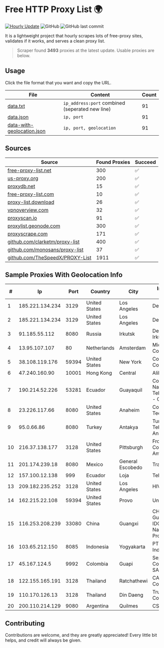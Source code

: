 
# Free HTTP Proxy List 🌍

[![Hourly Update](https://github.com/mertguvencli/http-proxy-list/actions/workflows/main.yml/badge.svg?branch=main)](https://github.com/mertguvencli/http-proxy-list/actions/workflows/main.yml)
![GitHub](https://img.shields.io/github/license/mertguvencli/http-proxy-list)
![GitHub last commit](https://img.shields.io/github/last-commit/mertguvencli/http-proxy-list)

It is a lightweight project that hourly scrapes lots of free-proxy sites, validates if it works, and serves a clean proxy list.


> Scraper found **3493** proxies at the latest update. Usable proxies are below.

## Usage

Click the file format that you want and copy the URL.


|File|Content|Count|
|----|-------|-----|
|[data.txt](https://raw.githubusercontent.com/mertguvencli/http-proxy-list/main/proxy-list/data.txt)|`ip_address:port` combined (seperated new line)|91|
|[data.json](https://raw.githubusercontent.com/mertguvencli/http-proxy-list/main/proxy-list/data.json)|`ip, port`|91|
|[data-with-geolocation.json](https://raw.githubusercontent.com/mertguvencli/http-proxy-list/main/proxy-list/data-with-geolocation.json)|`ip, port, geolocation`|91|

## Sources

|Source|Found Proxies|Succeed|
|------|-------------|-------|
|[free-proxy-list.net](https://free-proxy-list.net)|300|✅|
|[us-proxy.org](https://www.us-proxy.org)|200|✅|
|[proxydb.net](http://proxydb.net)|15|✅|
|[free-proxy-list.com](https://free-proxy-list.com/?page=&port=&type%5B%5D=http&type%5B%5D=https&up_time=0&search=Search)|10|✅|
|[proxy-list.download](https://www.proxy-list.download/HTTP)|26|✅|
|[vpnoverview.com](https://vpnoverview.com/privacy/anonymous-browsing/free-proxy-servers)|32|✅|
|[proxyscan.io](https://www.proxyscan.io)|91|✅|
|[proxylist.geonode.com](https://proxylist.geonode.com/api/proxy-list?limit=300&page=1&sort_by=lastChecked&sort_type=desc&protocols=http,https)|300|✅|
|[proxyscrape.com](https://api.proxyscrape.com/v2/?request=displayproxies&protocol=http&timeout=10000&country=all&ssl=all&anonymity=all)|171|✅|
|[github.com/clarketm/proxy-list](https://raw.githubusercontent.com/clarketm/proxy-list/master/proxy-list-raw.txt)|400|✅|
|[github.com/monosans/proxy-list](https://raw.githubusercontent.com/monosans/proxy-list/main/proxies/http.txt)|37|✅|
|[github.com/TheSpeedX/PROXY-List](https://raw.githubusercontent.com/TheSpeedX/PROXY-List/master/http.txt)|1911|✅|


## Sample Proxies With Geolocation Info

|#|Ip|Port|Country|City|Internet Service Provider|
|-|--|----|-------|----|-------------------------|
|1|185.221.134.234|3129|United States|Los Angeles|DediPath|
|2|185.221.134.234|3129|United States|Los Angeles|DediPath|
|3|91.185.55.112|8080|Russia|Irkutsk|Delovaya Set' - Irkutsk|
|4|13.95.107.107|80|Netherlands|Amsterdam|Microsoft Corporation|
|5|38.108.119.176|59394|United States|New York|Cogent Communications|
|6|47.240.160.90|10001|Hong Kong|Central|Alibaba.com LLC|
|7|190.214.52.226|53281|Ecuador|Guayaquil|Corporacion Nacional De Telecomunicaciones - CNT EP|
|8|23.226.117.66|8080|United States|Anaheim|ContentKeeper Technologies|
|9|95.0.66.86|8080|Turkey|Antakya|Turk Telekomunikasyon Anonim Sirketi|
|10|216.37.138.177|3128|United States|Pittsburgh|Frontier Communications of America|
|11|201.174.239.18|8080|Mexico|General Escobedo|Transtelco Inc|
|12|157.100.12.138|999|Ecuador|Loja|Telconet S.A|
|13|209.182.235.252|3128|United States|Los Angeles|HIVELOCITY, Inc.|
|14|162.215.22.108|59394|United States|Provo|Unified Layer|
|15|116.253.208.239|33080|China|Guangxi|CHINATELECOM Guangxi Nanning IDC networkdescr: Nanning, Guangxi Province, P.R.|
|16|103.65.212.150|8085|Indonesia|Yogyakarta|PT. Broadband Indonesia Pratama|
|17|45.167.124.5|9992|Colombia|Guapi|Sepcom Comunicaciones SAS|
|18|122.155.165.191|3128|Thailand|Ratchathewi|CAT Telecom Public Company Limited|
|19|110.170.126.13|3128|Thailand|Din Daeng|True Internet Corporation CO. Ltd.|
|20|200.110.214.129|9080|Argentina|Quilmes|CSCOM|



## Contributing

Contributions are welcome, and they are greatly appreciated! Every
little bit helps, and credit will always be given.

